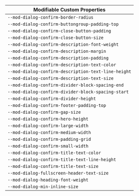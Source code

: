 | Modifiable Custom Properties                        |
| --------------------------------------------------- |
| `--mod-dialog-confirm-border-radius`                |
| `--mod-dialog-confirm-buttongroup-padding-top`      |
| `--mod-dialog-confirm-close-button-padding`         |
| `--mod-dialog-confirm-close-button-size`            |
| `--mod-dialog-confirm-description-font-weight`      |
| `--mod-dialog-confirm-description-margin`           |
| `--mod-dialog-confirm-description-padding`          |
| `--mod-dialog-confirm-description-text-color`       |
| `--mod-dialog-confirm-description-text-line-height` |
| `--mod-dialog-confirm-description-text-size`        |
| `--mod-dialog-confirm-divider-block-spacing-end`    |
| `--mod-dialog-confirm-divider-block-spacing-start`  |
| `--mod-dialog-confirm-divider-height`               |
| `--mod-dialog-confirm-footer-padding-top`           |
| `--mod-dialog-confirm-gap-size`                     |
| `--mod-dialog-confirm-hero-height`                  |
| `--mod-dialog-confirm-large-width`                  |
| `--mod-dialog-confirm-medium-width`                 |
| `--mod-dialog-confirm-padding-grid`                 |
| `--mod-dialog-confirm-small-width`                  |
| `--mod-dialog-confirm-title-text-color`             |
| `--mod-dialog-confirm-title-text-line-height`       |
| `--mod-dialog-confirm-title-text-size`              |
| `--mod-dialog-fullscreen-header-text-size`          |
| `--mod-dialog-heading-font-weight`                  |
| `--mod-dialog-min-inline-size`                      |